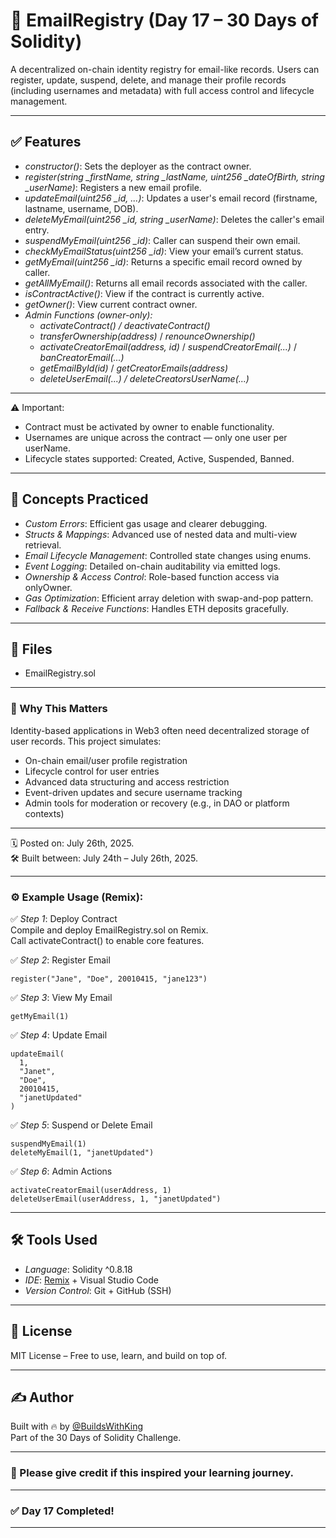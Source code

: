 # 📧 EmailRegistry (Day 17 – 30 Days of Solidity)  
A decentralized on-chain identity registry for email-like records. Users can register, update, suspend, delete, and manage their profile records (including usernames and metadata) with full access control and lifecycle management.

---

## ✅ Features  
- *constructor()*: Sets the deployer as the contract owner.  
- *register(string _firstName, string _lastName, uint256 _dateOfBirth, string _userName)*: Registers a new email profile.  
- *updateEmail(uint256 _id, ...)*: Updates a user's email record (firstname, lastname, username, DOB).  
- *deleteMyEmail(uint256 _id, string _userName)*: Deletes the caller's email entry.  
- *suspendMyEmail(uint256 _id)*: Caller can suspend their own email.  
- *checkMyEmailStatus(uint256 _id)*: View your email’s current status.  
- *getMyEmail(uint256 _id)*: Returns a specific email record owned by caller.  
- *getAllMyEmail()*: Returns all email records associated with the caller.  
- *isContractActive()*: View if the contract is currently active.  
- *getOwner()*: View current contract owner.  
- *Admin Functions (owner-only):*  
  - *activateContract() / deactivateContract()*  
  - *transferOwnership(address)* / *renounceOwnership()*  
  - *activateCreatorEmail(address, id)* / *suspendCreatorEmail(...)* / *banCreatorEmail(...)*  
  - *getEmailById(id)* / *getCreatorEmails(address)*  
  - *deleteUserEmail(...) / deleteCreatorsUserName(...)*  

---

⚠ Important:
- Contract must be activated by owner to enable functionality.  
- Usernames are unique across the contract — only one user per userName.  
- Lifecycle states supported: Created, Active, Suspended, Banned.

---

## 🧠 Concepts Practiced  
- *Custom Errors*: Efficient gas usage and clearer debugging.  
- *Structs & Mappings*: Advanced use of nested data and multi-view retrieval.  
- *Email Lifecycle Management*: Controlled state changes using enums.  
- *Event Logging*: Detailed on-chain auditability via emitted logs.  
- *Ownership & Access Control*: Role-based function access via onlyOwner.  
- *Gas Optimization*: Efficient array deletion with swap-and-pop pattern.  
- *Fallback & Receive Functions*: Handles ETH deposits gracefully.

---

## 📂 Files  
- EmailRegistry.sol

---

### 🚀 Why This Matters  
Identity-based applications in Web3 often need decentralized storage of user records. This project simulates:

- On-chain email/user profile registration  
- Lifecycle control for user entries  
- Advanced data structuring and access restriction  
- Event-driven updates and secure username tracking  
- Admin tools for moderation or recovery (e.g., in DAO or platform contexts)

---

🗓 Posted on: July 26th, 2025.  
🛠 Built between: July 24th – July 26th, 2025.

---

### ⚙ Example Usage (Remix):  

✅ *Step 1*: Deploy Contract  
Compile and deploy EmailRegistry.sol on Remix.  
Call activateContract() to enable core features.

✅ *Step 2*: Register Email  
```solidity
register("Jane", "Doe", 20010415, "jane123")
```

✅ *Step 3*: View My Email  
```solidity
getMyEmail(1)
```

✅ *Step 4*: Update Email  
```solidity
updateEmail(
  1,
  "Janet",
  "Doe",
  20010415,
  "janetUpdated"
)
```

✅ *Step 5*: Suspend or Delete Email  
```solidity
suspendMyEmail(1)
deleteMyEmail(1, "janetUpdated")
```

✅ *Step 6*: Admin Actions  
```solidity
activateCreatorEmail(userAddress, 1)
deleteUserEmail(userAddress, 1, "janetUpdated")
```

---

## 🛠 Tools Used  
- *Language*: Solidity ^0.8.18  
- *IDE*: [Remix](https://remix.ethereum.org/) + Visual Studio Code  
- *Version Control*: Git + GitHub (SSH)

---

## 📄 License  
MIT License – Free to use, learn, and build on top of.

---

## ✍ Author 

Built with 🔥 by [@BuildsWithKing](https://github.com/BuildsWithKing)  
Part of the 30 Days of Solidity Challenge.

---
### 🙏 Please give credit if this inspired your learning journey.

---
### ✅ Day 17 Completed!

---